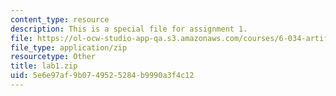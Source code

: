 ```yaml
---
content_type: resource
description: This is a special file for assignment 1.
file: https://ol-ocw-studio-app-qa.s3.amazonaws.com/courses/6-034-artificial-intelligence-fall-2010/5e6e97af9b0749525284b9990a3f4c12_lab1.zip
file_type: application/zip
resourcetype: Other
title: lab1.zip
uid: 5e6e97af-9b07-4952-5284-b9990a3f4c12
---
```

